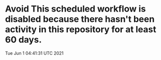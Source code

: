 # Avoid This scheduled workflow is disabled because there hasn't been activity in this repository for at least 60 days.
Tue Jun  1 04:41:31 UTC 2021
